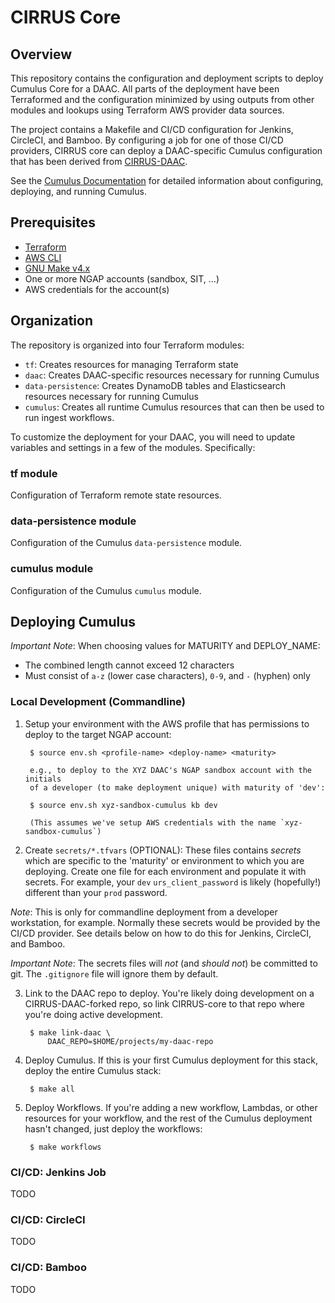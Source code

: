 # CIRRUS Core

## Overview

This repository contains the configuration and deployment scripts to
deploy Cumulus Core for a DAAC. All parts of the deployment have been
Terraformed and the configuration minimized by using outputs from
other modules and lookups using Terraform AWS provider data sources.

The project contains a Makefile and CI/CD configuration for Jenkins,
CircleCI, and Bamboo. By configuring a job for one of those CI/CD
providers, CIRRUS core can deploy a DAAC-specific Cumulus
configuration that has been derived from
[CIRRUS-DAAC](https://github.com/asfadmin/CIRRUS-DAAC).

See the [Cumulus
Documentation](https://nasa.github.io/cumulus/docs/deployment/deployment-readme)
for detailed information about configuring, deploying, and running
Cumulus.

## Prerequisites

* [Terraform](https://www.terraform.io/)
* [AWS CLI](https://aws.amazon.com/cli/)
* [GNU Make v4.x](https://www.gnu.org/software/make/)
* One or more NGAP accounts (sandbox, SIT, ...)
* AWS credentials for the account(s)

## Organization

The repository is organized into four Terraform modules:

* `tf`: Creates resources for managing Terraform state
* `daac`: Creates DAAC-specific resources necessary for running Cumulus
* `data-persistence`: Creates DynamoDB tables and Elasticsearch
  resources necessary for running Cumulus
* `cumulus`: Creates all runtime Cumulus resources that can then be used
  to run ingest workflows.

To customize the deployment for your DAAC, you will need to update
variables and settings in a few of the modules. Specifically:

### tf module

Configuration of Terraform remote state resources.

### data-persistence module

Configuration of the Cumulus `data-persistence` module.

### cumulus module

Configuration of the Cumulus `cumulus` module.

## Deploying Cumulus

*Important Note*: When choosing values for MATURITY and DEPLOY_NAME:
* The combined length cannot exceed 12 characters
* Must consist of `a-z` (lower case characters), `0-9`, and `-` (hyphen) only

### Local Development (Commandline)

1. Setup your environment with the AWS profile that has permissions to
   deploy to the target NGAP account:

        $ source env.sh <profile-name> <deploy-name> <maturity>

        e.g., to deploy to the XYZ DAAC's NGAP sandbox account with the initials
        of a developer (to make deployment unique) with maturity of 'dev':

        $ source env.sh xyz-sandbox-cumulus kb dev

        (This assumes we've setup AWS credentials with the name `xyz-sandbox-cumulus`)

2. Create `secrets/*.tfvars` (OPTIONAL): These files contains
  *secrets* which are specific to the 'maturity' or environment to
  which you are deploying. Create one file for each environment and
  populate it with secrets. For example, your `dev`
  `urs_client_password` is likely (hopefully!) different than your
  `prod` password.

*Note*: This is only for commandline deployment from a developer
workstation, for example. Normally these secrets would be provided by
the CI/CD provider. See details below on how to do this for Jenkins,
CircleCI, and Bamboo.

*Important Note*: The secrets files will *not* (and *should not*) be
committed to git. The `.gitignore` file will ignore them by default.

3. Link to the DAAC repo to deploy. You're likely doing development on
   a CIRRUS-DAAC-forked repo, so link CIRRUS-core to that repo where
   you're doing active development.

        $ make link-daac \
            DAAC_REPO=$HOME/projects/my-daac-repo

4. Deploy Cumulus. If this is your first Cumulus deployment for this
   stack, deploy the entire Cumulus stack:

        $ make all

5. Deploy Workflows. If you're adding a new workflow, Lambdas, or
   other resources for your workflow, and the rest of the Cumulus
   deployment hasn't changed, just deploy the workflows:

        $ make workflows

### CI/CD: Jenkins Job

TODO

### CI/CD: CircleCI

TODO

### CI/CD: Bamboo

TODO
